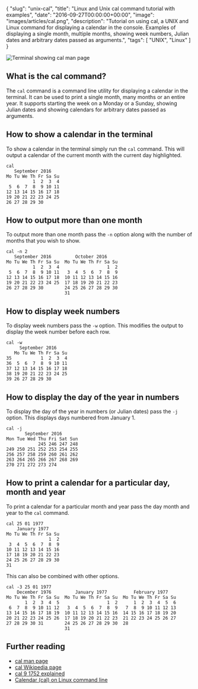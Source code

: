 {
  "slug": "unix-cal",
  "title": "Linux and Unix cal command tutorial with examples",
  "date": "2016-09-27T00:00:00+00:00",
  "image": "images/articles/cal.png",
  "description": "Tutorial on using cal, a UNIX and Linux command for displaying a calendar in the console. Examples of displaying a single month, multiple months, showing week numbers, Julian dates and arbitrary dates passed as arguments.",
  "tags": [
    "UNIX",
    "Linux"
  ]
}

![Terminal showing cal man page][2]

## What is the cal command?

The `cal` command is a command line utility for displaying a calendar in the terminal. It can be used to print a single month, many months or an entire year. It supports starting the week on a Monday or a Sunday, showing Julian dates and showing calendars for arbitrary dates passed as arguments.

## How to show a calendar in the terminal

To show a calendar in the terminal simply run the `cal` command. This will output a calendar of the current month with the current day highlighted.

    cal
       September 2016
    Mo Tu We Th Fr Sa Su
              1  2  3  4
     5  6  7  8  9 10 11
    12 13 14 15 16 17 18
    19 20 21 22 23 24 25
    26 27 28 29 30

## How to output more than one month

To output more than one month pass the `-n` option along with the number of months that you wish to show.

    cal -n 2
       September 2016         October 2016
    Mo Tu We Th Fr Sa Su  Mo Tu We Th Fr Sa Su
              1  2  3  4                  1  2
     5  6  7  8  9 10 11   3  4  5  6  7  8  9
    12 13 14 15 16 17 18  10 11 12 13 14 15 16
    19 20 21 22 23 24 25  17 18 19 20 21 22 23
    26 27 28 29 30        24 25 26 27 28 29 30
                          31

## How to display week numbers 

To display week numbers pass the `-w` option. This modifies the output to display the week number before each row. 

    cal -w
         September 2016
       Mo Tu We Th Fr Sa Su
    35           1  2  3  4
    36  5  6  7  8  9 10 11
    37 12 13 14 15 16 17 18
    38 19 20 21 22 23 24 25
    39 26 27 28 29 30

## How to display the day of the year in numbers

To display the day of the year in numbers (or Julian dates) pass the `-j` option. This displays days numbered from January 1.

    cal -j
           September 2016
    Mon Tue Wed Thu Fri Sat Sun
                245 246 247 248
    249 250 251 252 253 254 255
    256 257 258 259 260 261 262
    263 264 265 266 267 268 269
    270 271 272 273 274

## How to print a calendar for a particular day, month and year

To print a calendar for a particular month and year pass the day month and year to the `cal` command. 

    cal 25 01 1977
        January 1977
    Mo Tu We Th Fr Sa Su
                    1  2
     3  4  5  6  7  8  9
    10 11 12 13 14 15 16
    17 18 19 20 21 22 23
    24 25 26 27 28 29 30
    31

This can also be combined with other options. 

    cal -3 25 01 1977
        December 1976         January 1977          February 1977
    Mo Tu We Th Fr Sa Su  Mo Tu We Th Fr Sa Su  Mo Tu We Th Fr Sa Su
           1  2  3  4  5                  1  2      1  2  3  4  5  6
     6  7  8  9 10 11 12   3  4  5  6  7  8  9   7  8  9 10 11 12 13
    13 14 15 16 17 18 19  10 11 12 13 14 15 16  14 15 16 17 18 19 20
    20 21 22 23 24 25 26  17 18 19 20 21 22 23  21 22 23 24 25 26 27
    27 28 29 30 31        24 25 26 27 28 29 30  28
                          31

## Further reading 
* [cal man page][1]
* [cal Wikipedia page][3]
* [cal 9 1752 explained][4]
* [Calendar (cal) on Linux command line][5]

[1]: https://linux.die.net/man/1/cal
[2]: /images/articles/cal.png "Linux and Unix cal command"
[3]: https://en.wikipedia.org/wiki/Cal_(Unix)
[4]: http://www.csd.uwo.ca/~magi/personal/humour/Computer_Audience/'cal%209%201752'%20explained.html
[5]: https://www.if-not-true-then-false.com/2009/calendar-cal-on-linux-command-line/
